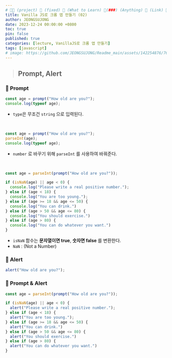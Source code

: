 ```yaml
---
# 👨‍💻 (project) 📌 (fixed) 📖 (What to Learn) 🧷(###) (Anything) 🌱 (Link) 🧷(#3) 📌(#4)
title: Vanilla JS로 크롬 앱 만들기 (02)
author: JEONGSUJONG
date: 2023-12-24 00:00:00 +0800
toc: true
pin: false
published: true
categories: [lecture, VanillaJS로 크롬 앱 만들기]
tags: [javascript]
# image: https://github.com/JEONGSUJONG/Readme_main/assets/142254876/7607d850-fd45-47a2-9bc2-7c2983db77f1
---
```


> ## Prompt, Alert

### 🧷 Prompt
```javascript
const age = prompt("How old are you?");
console.log(typeof age);
```
<!-- ![prompt_img](https://github.com/JEONGSUJONG/Readme_main/assets/142254876/b3a3717a-2d62-4e18-bb87-33876c1720df) -->

- `type`은 무조건 `string` 으로 입력된다.

<br>

```javascript
const age = prompt("How old are you?");
parseInt(age);
console.log(typeof age);
```

- `number` 로 바꾸기 위해 `parseInt` 를 사용하여 바꿔준다.

<br>

```javascript
const age = parseInt(prompt("How old are you?"));

if (isNaN(age) || age < 0) {
  console.log("Please write a real positive number.");
} else if (age < 18) {
  console.log("You are too young.");
} else if (age >= 18 && age <= 50) {
  console.log("You can drink.")
} else if (age > 50 && age <= 80) {
  console.log("You should exercise.")
} else if (age > 80) {
  console.log("You can do whatever you want.")
}
```
- `isNaN` 함수는 **문자열이면 true**, **숫자면 false** 를 변환한다.
- `NaN` : (Not a Number)

<!-- ![prompt-console](https://github.com/JEONGSUJONG/Readme_main/assets/142254876/0470196d-ba5c-48a5-9f30-c14845b76a26) -->



### 🧷 Alert
```javascript
alert("How old are you?");
```
<!-- ![alert_img](https://github.com/JEONGSUJONG/Readme_main/assets/142254876/5a00f268-5290-49d6-9b6b-6a586262ac7b) -->

### 🧷 Prompt & Alert
```javascript
const age = parseInt(prompt("How old are you?"));

if (isNaN(age) || age < 0) {
  alert("Please write a real positive number.");
} else if (age < 18) {
  alert("You are too young.");
} else if (age >= 18 && age <= 50) {
  alert("You can drink.")
} else if (age > 50 && age <= 80) {
  alert("You should exercise.")
} else if (age > 80) {
  alert("You can do whatever you want.")
}
```

<!-- ![prompt-alert](https://github.com/JEONGSUJONG/Readme_main/assets/142254876/134ecb62-d6c8-4475-8401-6eff3624cc4e) -->
